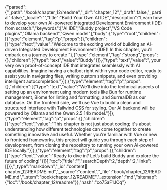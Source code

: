 {"parsed":{"_path":"/book/chapter_12/readme","_dir":"chapter_12","_draft":false,"_partial":false,"_locale":"","title":"Build Your Own AI IDE","description":"Learn how to develop your own AI-powered Integrated Development Environment (IDE) from scratch.","keywords":["AI IDE","Buddy project","VS Code plugins","Ollama backend","Qwen model"],"body":{"type":"root","children":[{"type":"element","tag":"p","props":{},"children":[{"type":"text","value":"Welcome to the exciting world of building an AI-driven Integrated Development Environment (IDE)! In this chapter, you'll embark on a journey to create "},{"type":"element","tag":"strong","props":{},"children":[{"type":"text","value":"Buddy"}]},{"type":"text","value":", your very own proof-of-concept IDE that integrates seamlessly with AI capabilities. Imagine having a chatbot right within your code editor, ready to assist you in navigating files, writing custom snippets, and even providing intelligent autocompletion."}]},{"type":"element","tag":"p","props":{},"children":[{"type":"text","value":"We’ll dive into the technical aspects of setting up an environment using modern tools like Bun for runtime management, Biome for linting and formatting, and SurrealDB as our database. On the frontend side, we'll use Vue to build a clean and structured interface with Tailwind CSS for styling. Our AI backend will be powered by Ollama and the Qwen 2.5 14b model."}]},{"type":"element","tag":"p","props":{},"children":[{"type":"text","value":"This chapter is not just about coding; it's about understanding how different technologies can come together to create something innovative and useful. Whether you're familiar with Vue or new to frontend frameworks, this project will guide you through each step of development, from cloning the repository to running your own AI-powered IDE locally."}]},{"type":"element","tag":"p","props":{},"children":[{"type":"text","value":"Ready to dive in? Let’s build Buddy and explore the future of coding!"}]}],"toc":{"title":"","searchDepth":2,"depth":2,"links":[]}},"_type":"markdown","_id":"content:book:chapter_12:README.md","_source":"content","_file":"book/chapter_12/README.md","_stem":"book/chapter_12/README","_extension":"md","sitemap":{"loc":"/book/chapter_12/readme"}},"hash":"co75aF1JCq"}